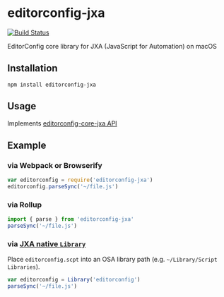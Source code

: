 # editorconfig-jxa

[![Build Status](https://travis-ci.org/umireon/editorconfig-jxa.svg?branch=master)](https://travis-ci.org/umireon/editorconfig-jxa)

EditorConfig core library for JXA (JavaScript for Automation) on macOS

## Installation

```
npm install editorconfig-jxa
```

## Usage

Implements [editorconfig-core-jxa API](https://github.com/editorconfig/editorconfig-core-js/blob/master/README.md#usage)

## Example

### via Webpack or Browserify

```javascript
var editorconfig = require('editorconfig-jxa')
editorconfig.parseSync('~/file.js')
```

### via Rollup

```javascript
import { parse } from 'editorconfig-jxa'
parseSync('~/file.js')
```

### via [JXA native `Library`](https://developer.apple.com/library/content/releasenotes/InterapplicationCommunication/RN-JavaScriptForAutomation/Articles/OSX10-10.html#//apple_ref/doc/uid/TP40014508-CH109-SW14)

Place `editorconfig.scpt` into an OSA library path (e.g. `~/Library/Script Libraries`).

```javascript
var editorconfig = Library('editorconfig')
parseSync('~/file.js')
```

